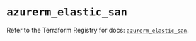# `azurerm_elastic_san`

Refer to the Terraform Registry for docs: [`azurerm_elastic_san`](https://registry.terraform.io/providers/hashicorp/azurerm/3.90.0/docs/resources/elastic_san).
